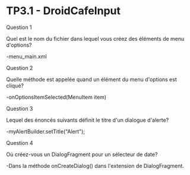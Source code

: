 TP3.1 - DroidCafeInput
==============================

Question 1

Quel est le nom du fichier dans lequel vous créez des éléments de menu d'options?

-menu_main.xml

Question 2

Quelle méthode est appelée quand un élément du menu d'options est cliqué?

-onOptionsItemSelected(MenuItem item)

Question 3

Lequel des énoncés suivants définit le titre d'un dialogue d'alerte?

-myAlertBuilder.setTitle("Alert");

Question 4

Où créez-vous un DialogFragment pour un sélecteur de date?

-Dans la méthode onCreateDialog() dans l'extension de DialogFragment.
